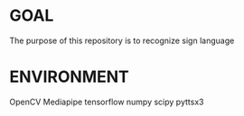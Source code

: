 # GOAL

The purpose of this repository is to recognize sign language

# ENVIRONMENT

OpenCV
Mediapipe
tensorflow
numpy
scipy
pyttsx3
